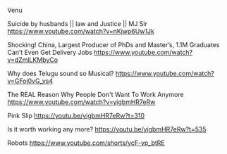 
Venu

Suicide by husbands || law and Justice || MJ Sir
https://www.youtube.com/watch?v=nKjwp6Uw1Jk


Shocking! China, Largest Producer of PhDs and Master’s, 1.1M Graduates Can’t Even Get Delivery Jobs
https://www.youtube.com/watch?v=dZmlLKMbyCo


Why does Telugu sound so Musical?
https://www.youtube.com/watch?v=GFoj0vG_vs4


The REAL Reason Why People Don't Want To Work Anymore
https://www.youtube.com/watch?v=yigbmHR7eRw

Pink Slip
https://youtu.be/yigbmHR7eRw?t=310

Is it worth working any more?
https://youtu.be/yigbmHR7eRw?t=535

Robots
https://www.youtube.com/shorts/ycF-vp_btRE

